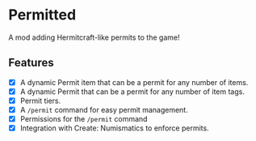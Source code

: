 # Permitted

A mod adding Hermitcraft-like permits to the game!

## Features

- [x] A dynamic Permit item that can be a permit for any number of items.
- [x] A dynamic Permit that can be a permit for any number of item tags.
- [x] Permit tiers.
- [x] A `/permit` command for easy permit management.
- [x] Permissions for the `/permit` command
- [x] Integration with Create: Numismatics to enforce permits.
